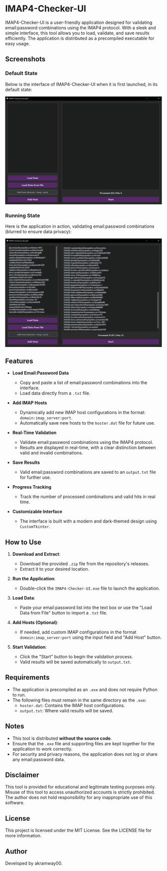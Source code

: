 # IMAP4-Checker-UI

IMAP4-Checker-UI is a user-friendly application designed for validating email:password combinations using the IMAP4 protocol. With a sleek and simple interface, this tool allows you to load, validate, and save results efficiently. The application is distributed as a precompiled executable for easy usage.


## Screenshots

### Default State
Below is the interface of IMAP4-Checker-UI when it is first launched, in its default state:

![Default State](start.png)

### Running State
Here is the application in action, validating email:password combinations (blurred to ensure data privacy):

![Running State](process.png)


## Features

- **Load Email:Password Data**
  - Copy and paste a list of email:password combinations into the interface.
  - Load data directly from a `.txt` file.

- **Add IMAP Hosts**
  - Dynamically add new IMAP host configurations in the format: `domain:imap_server:port`.
  - Automatically save new hosts to the `hoster.dat` file for future use.

- **Real-Time Validation**
  - Validate email:password combinations using the IMAP4 protocol.
  - Results are displayed in real-time, with a clear distinction between valid and invalid combinations.

- **Save Results**
  - Valid email:password combinations are saved to an `output.txt` file for further use.

- **Progress Tracking**
  - Track the number of processed combinations and valid hits in real time.

- **Customizable Interface**
  - The interface is built with a modern and dark-themed design using `CustomTkinter`.


## How to Use

1. **Download and Extract**:
   - Download the provided `.zip` file from the repository's releases.
   - Extract it to your desired location.

2. **Run the Application**:
   - Double-click the `IMAP4-Checker-UI.exe` file to launch the application.

3. **Load Data**:
   - Paste your email:password list into the text box or use the "Load Data from File" button to import a `.txt` file.

4. **Add Hosts (Optional)**:
   - If needed, add custom IMAP configurations in the format `domain:imap_server:port` using the input field and "Add Host" button.

5. **Start Validation**:
   - Click the "Start" button to begin the validation process.
   - Valid results will be saved automatically to `output.txt`.


## Requirements

- The application is precompiled as an `.exe` and does not require Python to run.
- The following files must remain in the same directory as the `.exe`:
  - `hoster.dat`: Contains the IMAP host configurations.
  - `output.txt`: Where valid results will be saved.

## Notes

- This tool is distributed **without the source code**.
- Ensure that the `.exe` file and supporting files are kept together for the application to work correctly.
- For security and privacy reasons, the application does not log or share any email:password data.


## Disclaimer

This tool is provided for educational and legitimate testing purposes only. Misuse of this tool to access unauthorized accounts is strictly prohibited. The author does not hold responsibility for any inappropriate use of this software.

## License

This project is licensed under the MIT License. See the LICENSE file for more information.

## Author

Developed by akramway00.
